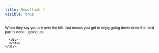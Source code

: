 ---title: Newsflash 4visible: true---
<span style="color: #000000; font-family: Helvetica; font-size: medium; line-height: normal;"> 

<div id="AppleMailSignature">
  <span style="border-collapse: separate; color: #000000; font-family: Helvetica; font-size: medium; font-style: normal; font-variant: normal; font-weight: normal; letter-spacing: normal; line-height: normal; orphans: 2; text-indent: 0px; text-transform: none; white-space: normal; widows: 2; word-spacing: 0px; -webkit-border-horizontal-spacing: 0px; -webkit-border-vertical-spacing: 0px; -webkit-text-decorations-in-effect: none; -webkit-text-size-adjust: auto; -webkit-text-stroke-width: 0px;"><span style="border-collapse: separate; color: #000000; font-family: Helvetica; font-size: 12px; font-style: normal; font-variant: normal; font-weight: normal; letter-spacing: normal; line-height: normal; orphans: 2; text-indent: 0px; text-transform: none; white-space: normal; widows: 2; word-spacing: 0px; -webkit-border-horizontal-spacing: 0px; -webkit-border-vertical-spacing: 0px; -webkit-text-decorations-in-effect: none; -webkit-text-size-adjust: auto; -webkit-text-stroke-width: 0px;"> 
  
  <div style="word-wrap: break-word; -webkit-nbsp-mode: space; -webkit-line-break: after-white-space;">
    <div>
      <div>
        When they say you are over the hill, that means you get to enjoy going down since the hard part is done....going up.
      </div>
      
      <div>
      </div>
    </div>
  </div></span></span>
</div></span>